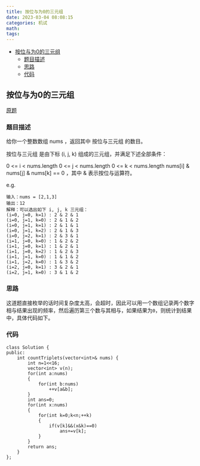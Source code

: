 ```yaml
---
title: 按位与为0的三元组
date: 2023-03-04 08:08:15
categories: 机试
math:
tags:
---
```

<!-- TOC -->

- [按位与为0的三元组](#按位与为0的三元组)
    - [题目描述](#题目描述)
    - [思路](#思路)
    - [代码](#代码)

<!-- /TOC -->
## 按位与为0的三元组
[原题](https://leetcode.cn/problems/triples-with-bitwise-and-equal-to-zero/description/)
### 题目描述
给你一个整数数组 nums ，返回其中 按位与三元组 的数目。

按位与三元组 是由下标 (i, j, k) 组成的三元组，并满足下述全部条件：

0 <= i < nums.length
0 <= j < nums.length
0 <= k < nums.length
nums[i] & nums[j] & nums[k] == 0 ，其中 & 表示按位与运算符。

e.g.
```
输入：nums = [2,1,3]
输出：12
解释：可以选出如下 i, j, k 三元组：
(i=0, j=0, k=1) : 2 & 2 & 1
(i=0, j=1, k=0) : 2 & 1 & 2
(i=0, j=1, k=1) : 2 & 1 & 1
(i=0, j=1, k=2) : 2 & 1 & 3
(i=0, j=2, k=1) : 2 & 3 & 1
(i=1, j=0, k=0) : 1 & 2 & 2
(i=1, j=0, k=1) : 1 & 2 & 1
(i=1, j=0, k=2) : 1 & 2 & 3
(i=1, j=1, k=0) : 1 & 1 & 2
(i=1, j=2, k=0) : 1 & 3 & 2
(i=2, j=0, k=1) : 3 & 2 & 1
(i=2, j=1, k=0) : 3 & 1 & 2
```

### 思路
这道题直接枚举的话时间复杂度太高，会超时，因此可以用一个数组记录两个数字相与结果出现的频率，然后遍历第三个数与其相与，如果结果为`0`，则统计到结果中，具体代码如下。

### 代码
```
class Solution {
public:
    int countTriplets(vector<int>& nums) {
        int n=1<<16;
        vector<int> v(n);
        for(int a:nums)
        {
            for(int b:nums)
                ++v[a&b];
        }
        int ans=0;
        for(int x:nums)
        {
            for(int k=0;k<n;++k)
            {
                if(v[k]&&(x&k)==0)
                    ans+=v[k];
            }
        }
        return ans;
    }
};
```